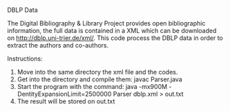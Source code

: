 DBLP Data

The Digital Bibliography & Library Project provides open bibliographic information, the full data is contained in a XML which can be downloaded on http://dblp.uni-trier.de/xml/. This code process the DBLP data in order to extract the authors and co-authors.

Instructions:

1. Move into the same directory the xml file and the codes.
2. Get into the directory and compile them: javac Parser.java
3. Start the program with the command: java -mx900M -DentityExpansionLimit=2500000 Parser dblp.xml > out.txt
4. The result will be stored on out.txt

